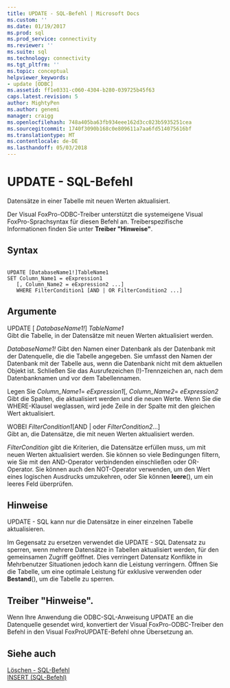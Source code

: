 ```yaml
---
title: UPDATE - SQL-Befehl | Microsoft Docs
ms.custom: ''
ms.date: 01/19/2017
ms.prod: sql
ms.prod_service: connectivity
ms.reviewer: ''
ms.suite: sql
ms.technology: connectivity
ms.tgt_pltfrm: ''
ms.topic: conceptual
helpviewer_keywords:
- update [ODBC]
ms.assetid: ff1e0331-c060-4304-b280-039725b45f63
caps.latest.revision: 5
author: MightyPen
ms.author: genemi
manager: craigg
ms.openlocfilehash: 748a405ba63fb934eee162d3cc023b5935251cea
ms.sourcegitcommit: 1740f3090b168c0e809611a7aa6fd514075616bf
ms.translationtype: MT
ms.contentlocale: de-DE
ms.lasthandoff: 05/03/2018
---
```

# <a name="update---sql-command"></a>UPDATE - SQL-Befehl
Datensätze in einer Tabelle mit neuen Werten aktualisiert.  
  
 Der Visual FoxPro-ODBC-Treiber unterstützt die systemeigene Visual FoxPro-Sprachsyntax für diesen Befehl an. Treiberspezifische Informationen finden Sie unter **Treiber "Hinweise"**.  
  
## <a name="syntax"></a>Syntax  
  
```  
  
UPDATE [DatabaseName1!]TableName1  
SET Column_Name1 = eExpression1  
   [, Column_Name2 = eExpression2 ...]  
   WHERE FilterCondition1 [AND | OR FilterCondition2 ...]  
```  
  
## <a name="arguments"></a>Argumente  
 UPDATE [ *DatabaseName1!*] *TableName1*  
 Gibt die Tabelle, in der Datensätze mit neuen Werten aktualisiert werden.  
  
 *DatabaseName1!* Gibt den Namen einer Datenbank als der Datenbank mit der Datenquelle, die die Tabelle angegeben. Sie umfasst den Namen der Datenbank mit der Tabelle aus, wenn die Datenbank nicht mit dem aktuellen Objekt ist. Schließen Sie das Ausrufezeichen (!)-Trennzeichen an, nach dem Datenbanknamen und vor dem Tabellennamen.  
  
 Legen Sie *Column_Name1*= *eExpression1*[, *Column_Name2*= *eExpression2*  
 Gibt die Spalten, die aktualisiert werden und die neuen Werte. Wenn Sie die WHERE-Klausel weglassen, wird jede Zeile in der Spalte mit den gleichen Wert aktualisiert.  
  
 WOBEI *FilterCondition1*[AND &#124; oder *FilterCondition2*...]  
 Gibt an, die Datensätze, die mit neuen Werten aktualisiert werden.  
  
 *FilterCondition* gibt die Kriterien, die Datensätze erfüllen muss, um mit neuen Werten aktualisiert werden. Sie können so viele Bedingungen filtern, wie Sie mit den AND-Operator verbindenden einschließen oder OR-Operator. Sie können auch den NOT-Operator verwenden, um den Wert eines logischen Ausdrucks umzukehren, oder Sie können **leere**(), um ein leeres Feld überprüfen.  
  
## <a name="remarks"></a>Hinweise  
 UPDATE - SQL kann nur die Datensätze in einer einzelnen Tabelle aktualisieren.  
  
 Im Gegensatz zu ersetzen verwendet die UPDATE - SQL Datensatz zu sperren, wenn mehrere Datensätze in Tabellen aktualisiert werden, für den gemeinsamen Zugriff geöffnet. Dies verringert Datensatz Konflikte in Mehrbenutzer Situationen jedoch kann die Leistung verringern. Öffnen Sie die Tabelle, um eine optimale Leistung für exklusive verwenden oder **Bestand**(), um die Tabelle zu sperren.  
  
## <a name="driver-remarks"></a>Treiber "Hinweise".  
 Wenn Ihre Anwendung die ODBC-SQL-Anweisung UPDATE an die Datenquelle gesendet wird, konvertiert der Visual FoxPro-ODBC-Treiber den Befehl in den Visual FoxProUPDATE-Befehl ohne Übersetzung an.  
  
## <a name="see-also"></a>Siehe auch  
 [Löschen - SQL-Befehl](../../odbc/microsoft/delete-sql-command.md)   
 [INSERT (SQL-Befehl)](../../odbc/microsoft/insert-sql-command.md)
